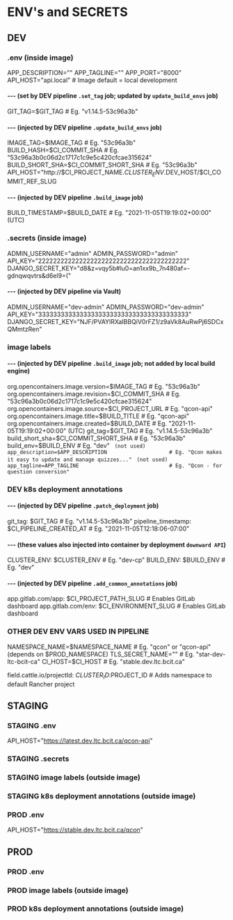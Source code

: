 # ENV's and SECRETS

## DEV
### .env (inside image)
APP_DESCRIPTION=""
APP_TAGLINE=""
APP_PORT="8000"
API_HOST="api.local"                                # Image default = local development
#### --- (set by DEV pipeline `.set_tag` job; updated by `update_build_envs` job)
GIT_TAG=$GIT_TAG                                    # Eg. "v1.14.5-53c96a3b"
#### --- (injected by DEV pipeline `.update_build_envs` job)
IMAGE_TAG=$IMAGE_TAG                                # Eg. "53c96a3b"
BUILD_HASH=$CI_COMMIT_SHA                           # Eg. "53c96a3b0c06d2c1717c1c9e5c420cfcae315624"
BUILD_SHORT_SHA=$CI_COMMIT_SHORT_SHA                # Eg. "53c96a3b"
API_HOST="http://$CI_PROJECT_NAME.$CLUSTER_ENV.$DEV_HOST/$CI_COMMIT_REF_SLUG
#### --- (injected by DEV pipeline `.build_image` job)
BUILD_TIMESTAMP=$BUILD_DATE                         # Eg. "2021-11-05T19:19:02+00:00" (UTC)

### .secrets (inside image)
ADMIN_USERNAME="admin"
ADMIN_PASSWORD="admin"
API_KEY="2222222222222222222222222222222222222222"
DJANGO_SECRET_KEY="d8&z=vqy5b#lu0=an1xx9b_7n480af=-gdnqwqvtrs&d6el9=("
#### --- (injected by DEV pipeline via Vault)
ADMIN_USERNAME="dev-admin"
ADMIN_PASSWORD="dev-admin"
API_KEY="3333333333333333333333333333333333333333"
DJANGO_SECRET_KEY="NJF/PVAYlRXaIBBQiV0rFZ1/z9aVk8AuRwPj6SDCxQMmtzRen"

### image labels
#### --- (injected by DEV pipeline `.build_image` job; not added by local build engine)
org.opencontainers.image.version=$IMAGE_TAG         # Eg. "53c96a3b"
org.opencontainers.image.revision=$CI_COMMIT_SHA    # Eg. "53c96a3b0c06d2c1717c1c9e5c420cfcae315624"
org.opencontainers.image.source=$CI_PROJECT_URL     # Eg. "qcon-api"
org.opencontainers.image.title=$BUILD_TITLE         # Eg. "qcon-api"
org.opencontainers.image.created=$BUILD_DATE        # Eg. "2021-11-05T19:19:02+00:00" (UTC)
git_tag=$GIT_TAG                                    # Eg. "v1.14.5-53c96a3b"
build_short_sha=$CI_COMMIT_SHORT_SHA                # Eg. "53c96a3b"
build_env=$BUILD_ENV                                # Eg. "dev"
` (not used) app_description=$APP_DESCRIPTION                    # Eg. "Qcon makes it easy to update and manage quizzes..."`
` (not used) app_tagline=APP_TAGLINE                             # Eg. "Qcon - for question conversion"`

### DEV k8s deployment annotations
#### --- (injected by DEV pipeline `.patch_deployment` job)
git_tag: $GIT_TAG                                   # Eg. "v1.14.5-53c96a3b"
pipeline_timestamp: $CI_PIPELINE_CREATED_AT         # Eg. "2021-11-05T12:18:06-07:00"
#### --- (these values also injected into container by deployment `downward API`)
CLUSTER_ENV: $CLUSTER_ENV                           # Eg. "dev-cp"
BUILD_ENV: $BUILD_ENV                               # Eg. "dev"
#### --- (injected by DEV pipeline `.add_common_annotations` job)
app.gitlab.com/app: $CI_PROJECT_PATH_SLUG           # Enables GitLab dashboard
app.gitlab.com/env: $CI_ENVIRONMENT_SLUG            # Enables GitLab dashboard

### OTHER DEV ENV VARS USED IN PIPELINE
NAMESPACE_NAME=$NAMESPACE_NAME                      # Eg. "qcon" or "qcon-api" (depends on $PROD_NAMESPACE)
TLS_SECRET_NAME=""                                  # Eg. "star-dev-ltc-bcit-ca"
CI_HOST=$CI_HOST                                    # Eg. "stable.dev.ltc.bcit.ca"

field.cattle.io/projectId: $CLUSTER_ID:$PROJECT_ID  # Adds namespace to default Rancher project


## STAGING
### STAGING .env
API_HOST="https://latest.dev.ltc.bcit.ca/qcon-api"




### STAGING .secrets


### STAGING image labels (outside image)


### STAGING k8s deployment annotations (outside image)



### PROD .env
API_HOST="https://stable.dev.ltc.bcit.ca/qcon"


## PROD
### PROD .env


### PROD image labels (outside image)


### PROD k8s deployment annotations (outside image)

